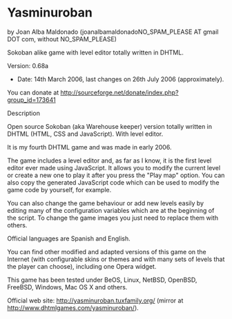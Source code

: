 Yasminuroban 
============= 
by Joan Alba Maldonado (joanalbamaldonadoNO_SPAM_PLEASE AT gmail DOT com, without NO_SPAM_PLEASE)

Sokoban alike game with level editor totally written in DHTML.

Version: 0.68a 
- Date: 14th March 2006, last changes on 26th July 2006 (approximately).

You can donate at http://sourceforge.net/donate/index.php?group_id=173641


Description

Open source Sokoban (aka Warehouse keeper) version totally written in DHTML (HTML, CSS and JavaScript). With level editor.

It is my fourth DHTML game and was made in early 2006.

The game includes a level editor and, as far as I know, it is the first level editor ever made using JavaScript. It allows you to modify the current level or create a new one to play it after you press the "Play map" option. You can also copy the generated JavaScript code which can be used to modify the game code by yourself, for example.

You can also change the game behaviour or add new levels easily by editing many of the configuration variables which are at the beginning of the script. To change the game images you just need to replace them with others.

Official languages are Spanish and English.

You can find other modified and adapted versions of this game on the Internet (with configurable skins or themes and with many sets of levels that the player can choose), including one Opera widget.

This game has been tested under BeOS, Linux, NetBSD, OpenBSD, FreeBSD, Windows, Mac OS X and others.


Official web site: http://yasminuroban.tuxfamily.org/ (mirror at http://www.dhtmlgames.com/yasminuroban/).
